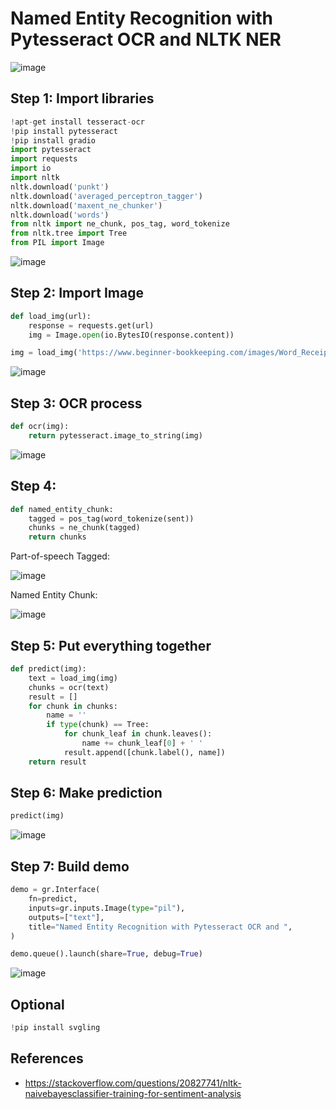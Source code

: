 # Named Entity Recognition with Pytesseract OCR and NLTK NER

![image](https://github.com/hughiephan/DPL/assets/16631121/c38d4f8d-3a9c-423d-a05c-a4b82c4dec12)

## Step 1: Import libraries
```python
!apt-get install tesseract-ocr
!pip install pytesseract
!pip install gradio
import pytesseract
import requests
import io
import nltk
nltk.download('punkt')
nltk.download('averaged_perceptron_tagger')
nltk.download('maxent_ne_chunker')
nltk.download('words')
from nltk import ne_chunk, pos_tag, word_tokenize
from nltk.tree import Tree
from PIL import Image
```

![image](https://github.com/hughiephan/DPL/assets/16631121/0f742c2e-a746-4362-a0df-8cb36dd1ccc6)

## Step 2: Import Image
```python
def load_img(url):
    response = requests.get(url)
    img = Image.open(io.BytesIO(response.content))

img = load_img('https://www.beginner-bookkeeping.com/images/Word_Receipt_Example.jpg')
```

![image](https://www.beginner-bookkeeping.com/images/Word_Receipt_Example.jpg)

## Step 3: OCR process
```python
def ocr(img):
    return pytesseract.image_to_string(img)
```

![image](https://github.com/hughiephan/DPL/assets/16631121/87894933-7f89-4691-b30f-831278e0bff6)

## Step 4:
```python
def named_entity_chunk:
    tagged = pos_tag(word_tokenize(sent))
    chunks = ne_chunk(tagged)
    return chunks
```

Part-of-speech Tagged:

![image](https://github.com/hughiephan/DPL/assets/16631121/c15286e9-2218-4bbe-9475-d477cc94cabd)

Named Entity Chunk:

![image](https://github.com/hughiephan/DPL/assets/16631121/a228482a-4208-4926-b97e-850a35e663df)

## Step 5: Put everything together
```python
def predict(img):
    text = load_img(img)
    chunks = ocr(text)
    result = []
    for chunk in chunks:
        name = ''
        if type(chunk) == Tree:
            for chunk_leaf in chunk.leaves():
                name += chunk_leaf[0] + ' '
            result.append([chunk.label(), name])
    return result
```

## Step 6: Make prediction
```python
predict(img)
```

![image](https://github.com/hughiephan/DPL/assets/16631121/390f5831-94b6-43ad-baba-24f95aa2b4d4)

## Step 7: Build demo
```python
demo = gr.Interface(
    fn=predict,
    inputs=gr.inputs.Image(type="pil"),
    outputs=["text"],
    title="Named Entity Recognition with Pytesseract OCR and ",
)

demo.queue().launch(share=True, debug=True)
```

![image](https://github.com/hughiephan/DPL/assets/16631121/147c5546-b4a9-483f-9224-053dc0d2baa5)

## Optional
```python
!pip install svgling
```

## References
- https://stackoverflow.com/questions/20827741/nltk-naivebayesclassifier-training-for-sentiment-analysis
